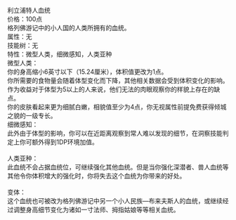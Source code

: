<title>利立浦特人血统</title>
<meta name="GENERATOR" content="WinCHM">
<meta http-equiv="Content-Type" content="text/html; charset=gb2312">
<br>利立浦特人血统
<br>价格：100点
<br>格列佛游记中的小人国的人类所拥有的血统。
<br>属性：无
<br>技能树：无
<br>特性：微型人类，细微感知，人类亚种
<br>微型人类：
<br>你的身高缩小6英寸以下（15.24厘米），体积值更改为1点。
<br>你所需要的食物量会随着体型变化而下降，其他相关数据会受到体积变化的影响。
<br>作为收益对于体型为5以上的人来说，他们无法的肉眼观察你的样貌上存在的缺点。
<br>你的皮肤看起来更为细腻白嫩，相貌值至少为4点，你无视属性前提免费获得倾城之貌的一级专长。
<br>细微感知：
<br>此外由于体型的影响，你可以在近距离观察到常人难以发现的细节，在洞察技能判定上你可额外得到1DP环境加值。
<br> 
<br>人类亚种：
<br>此血统不会占据血统位，可继续强化其他血统。但是当你强化深潜者、兽人血统等其他令你体积增大的强化时，你将失去这个血统为你带来的好处。
<br>
<br>变体：
<br>这个血统也可被改为格列佛游记中另一个小人民族—布来夫斯人的血统，或继续经过调整身高细节变化为诸如一寸法师、拇指姑娘等等相关血统。
<br>
<br>
<br>